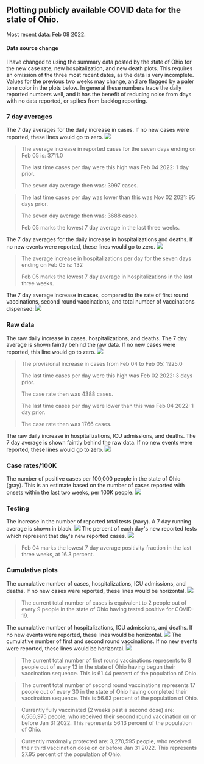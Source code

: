## Plotting publicly available COVID data for the state of Ohio. 

Most recent data: Feb 08 2022. 

#### Data source change
I have changed to using the summary data posted by the state of Ohio for the new case rate,
    new hospitalization, and new death plots. This requires an omission of the three most recent dates,
                       as the data is very incomplete. Values for the previous two weeks may change, and are flagged by a paler tone color in the plots below.
                       In general these numbers trace the daily reported numbers well, and it has the benefit
                       of reducing noise from days with no data reported, or spikes from backlog reporting. 

### 7 day averages
The 7 day averages for the daily increase in cases. If no new cases were reported, these lines would go to zero.
![](7dayaverage_cases.png)

>The average increase in reported cases for the seven days ending on Feb 05 is: 3711.0
>
>The last time cases per day were this high was Feb 04 2022: 1 day prior.
>
>The seven day average then was: 3997 cases.

>
>The last time cases per day was lower than this was Nov 02 2021: 95 days prior.
>
>The seven day average then was: 3688 cases.
>
>Feb 05 marks the lowest 7 day average in the last three weeks.

The 7 day averages for the daily increase in hospitalizations and deaths. If no new events were reported, these lines would go to zero.
![](7dayaverage_hospital.png)

>The average increase in hospitalizations per day for the seven days ending on Feb 05 is: 132
>
>Feb 05 marks the lowest 7 day average in hospitalizations in the last three weeks.

The 7 day average increase in cases, compared to the rate of first round vaccinations, second round vaccinations, and total number of vaccinations dispensed:
![](DailyVaccinationsCases.png)

### Raw data
The raw daily increase in cases, hospitalizations, and deaths. The 7 day average is shown faintly behind the raw data. If no new cases were reported, this line would go to zero.
![](DailyCases.png)

>The provisional increase in cases from Feb 04 to Feb 05: 1925.0 
>
>The last time cases per day were this high was Feb 02 2022: 3 days prior. 
>
>The case rate then was 4388 cases.
>
>The last time cases per day were lower than this was Feb 04 2022: 1 day prior. 
>
>The case rate then was 1766 cases.

The raw daily increase in hospitalizations, ICU admissions, and deaths. The 7 day average is shown faintly behind the raw data. If no new events were reported, these lines would go to zero.
![](DailyHospitalizations.png)

### Case rates/100K 

The number of positive cases per 100,000 people in the state of Ohio (gray). This is an estimate based on the number of cases reported with onsets within the last two weeks, per 100K people.
![](7dayaverage_rate.png)
### Testing

The increase in the number of reported total tests (navy). A 7 day running average is shown in black.
![](DailyTests.png)
The percent of each day's new reported tests which represent that day's new reported cases.
![](percentpositive_tests.png)

>Feb 04 marks the lowest 7 day average positivity fraction in the last three weeks, at 16.3 percent.

### Cumulative plots
The cumulative number of cases, hospitalizations, ICU admissions, and deaths. If no new cases were reported, these lines would be horizontal.
![](Cases.png)

>The current total number of cases is equivalent to 2 people out of every 9 people in the state of Ohio having tested positive for COVID-19.

The cumulative number of hospitalizations, ICU admissions, and deaths. If no new events were reported, these lines would be horizontal.
![](Hospitalizations.png)
The cumulative number of first and second round vaccinations. If no new events were reported, these lines would be horizontal.
![](Vaccinations.png)

>The current total number of first round vaccinations represents to 8 people out of every 13 in the state of Ohio having begun their vaccination sequence.
>This is 61.44 percent of the population of Ohio.

>The current total number of second round vaccinations represents 17 people out of every 30 in the state of Ohio having completed their vaccination sequence.
>This is 56.63 percent of the population of Ohio.

>Currently fully vaccinated (2 weeks past a second dose) are: 6,566,975 people, who received their second round vaccination on or before Jan 31 2022.
>This represents 56.13 percent of the population of Ohio.

>Currently maximally protected are: 3,270,595 people, who received their third vaccination dose on or before Jan 31 2022.
>This represents 27.95 percent of the population of Ohio.

